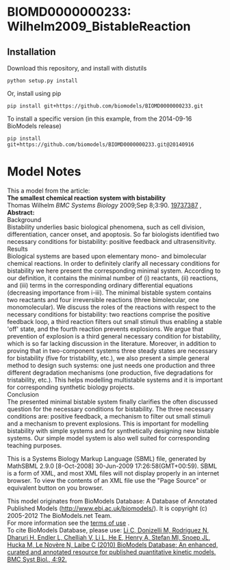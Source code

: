 # BIOMD0000000233: Wilhelm2009_BistableReaction

## Installation

Download this repository, and install with distutils

`python setup.py install`

Or, install using pip

`pip install git+https://github.com/biomodels/BIOMD0000000233.git`

To install a specific version (in this example, from the 2014-09-16 BioModels release)

`pip install git+https://github.com/biomodels/BIOMD0000000233.git@20140916`


# Model Notes


This a model from the article:  
**The smallest chemical reaction system with bistability**   
Thomas Wilhelm _BMC Systems Biology_ 2009;Sep 8;3:90.
[19737387](http://www.ncbi.nlm.nih.gov/pubmed/19737387) ,  
**Abstract:**   
Background  
Bistability underlies basic biological phenomena, such as cell division,
differentiation, cancer onset, and apoptosis. So far biologists identified two
necessary conditions for bistability: positive feedback and ultrasensitivity.  
Results  
Biological systems are based upon elementary mono- and bimolecular chemical
reactions. In order to definitely clarify all necessary conditions for
bistability we here present the corresponding minimal system. According to our
definition, it contains the minimal number of (i) reactants, (ii) reactions,
and (iii) terms in the corresponding ordinary differential equations
(decreasing importance from i-iii). The minimal bistable system contains two
reactants and four irreversible reactions (three bimolecular, one
monomolecular). We discuss the roles of the reactions with respect to the
necessary conditions for bistability: two reactions comprise the positive
feedback loop, a third reaction filters out small stimuli thus enabling a
stable 'off' state, and the fourth reaction prevents explosions. We argue that
prevention of explosion is a third general necessary condition for
bistability, which is so far lacking discussion in the literature. Moreover,
in addition to proving that in two-component systems three steady states are
necessary for bistability (five for tristability, etc.), we also present a
simple general method to design such systems: one just needs one production
and three different degradation mechanisms (one production, five degradations
for tristability, etc.). This helps modelling multistable systems and it is
important for corresponding synthetic biology projects.  
Conclusion  
The presented minimal bistable system finally clarifies the often discussed
question for the necessary conditions for bistability. The three necessary
conditions are: positive feedback, a mechanism to filter out small stimuli and
a mechanism to prevent explosions. This is important for modelling bistability
with simple systems and for synthetically designing new bistable systems. Our
simple model system is also well suited for corresponding teaching purposes.

  

This is a Systems Biology Markup Language (SBML) file, generated by MathSBML
2.9.0 [8-Oct-2008] 30-Jun-2009 17:26:58(GMT+00:59). SBML is a form of XML, and
most XML files will not display properly in an internet browser. To view the
contents of an XML file use the "Page Source" or equivalent button on you
browser.

This model originates from BioModels Database: A Database of Annotated
Published Models (http://www.ebi.ac.uk/biomodels/). It is copyright (c)
2005-2012 The BioModels.net Team.  
For more information see the [terms of
use](http://www.ebi.ac.uk/biomodels/legal.html) .  
To cite BioModels Database, please use: [Li C, Donizelli M, Rodriguez N,
Dharuri H, Endler L, Chelliah V, Li L, He E, Henry A, Stefan MI, Snoep JL,
Hucka M, Le Novère N, Laibe C (2010) BioModels Database: An enhanced, curated
and annotated resource for published quantitative kinetic models. BMC Syst
Biol., 4:92.](http://www.ncbi.nlm.nih.gov/pubmed/20587024)



